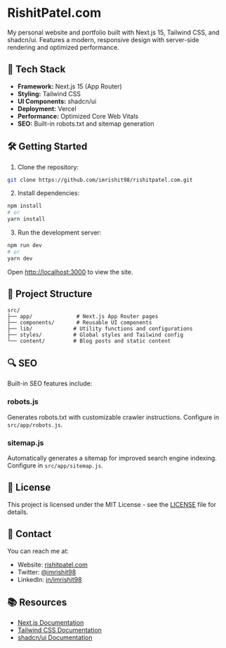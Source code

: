 # RishitPatel.com

My personal website and portfolio built with Next.js 15, Tailwind CSS, and shadcn/ui. Features a modern, responsive design with server-side rendering and optimized performance.

## 🚀 Tech Stack

- **Framework:** Next.js 15 (App Router)
- **Styling:** Tailwind CSS
- **UI Components:** shadcn/ui
- **Deployment:** Vercel
- **Performance:** Optimized Core Web Vitals
- **SEO:** Built-in robots.txt and sitemap generation

## 🛠 Getting Started

1. Clone the repository:
```bash
git clone https://github.com/imrishit98/rishitpatel.com.git
```

2. Install dependencies:
```bash
npm install
# or
yarn install
```

3. Run the development server:
```bash
npm run dev
# or
yarn dev
```

Open [http://localhost:3000](http://localhost:3000) to view the site.

## 📁 Project Structure

```
src/
├── app/              # Next.js App Router pages
├── components/       # Reusable UI components
├── lib/             # Utility functions and configurations
├── styles/          # Global styles and Tailwind config
└── content/         # Blog posts and static content
```

## 🔍 SEO

Built-in SEO features include:

### robots.js
Generates robots.txt with customizable crawler instructions. Configure in `src/app/robots.js`.

### sitemap.js
Automatically generates a sitemap for improved search engine indexing. Configure in `src/app/sitemap.js`.

## 📝 License

This project is licensed under the MIT License - see the [LICENSE](LICENSE.md) file for details.

## 📧 Contact

You can reach me at:
- Website: [rishitpatel.com](https://rishitpatel.com)
- Twitter: [@imrishit98](https://twitter.com/imrishit98)
- LinkedIn: [in/imrishit98](https://linkedin.com/in/imrishit98)

## 📚 Resources

- [Next.js Documentation](https://nextjs.org/docs)
- [Tailwind CSS Documentation](https://tailwindcss.com/docs)
- [shadcn/ui Documentation](https://ui.shadcn.com/docs)
